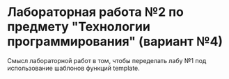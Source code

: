 # Лабораторная работа №2 по предмету "Технологии программирования" (вариант №4)
Смысл лабораторной работ в том, чтобы переделать лабу №1 под использование шаблонов функций template.
